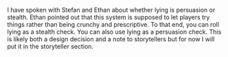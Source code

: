I have spoken with Stefan and Ethan about whether lying is persuasion or stealth. Ethan pointed out that this system is supposed to let players try things rather than being crunchy and prescriptive. To that end, you can roll lying as a stealth check. You can also use lying as a persuasion check. This is likely both a design decision and a note to storytellers but for now I will put it in the storyteller section.